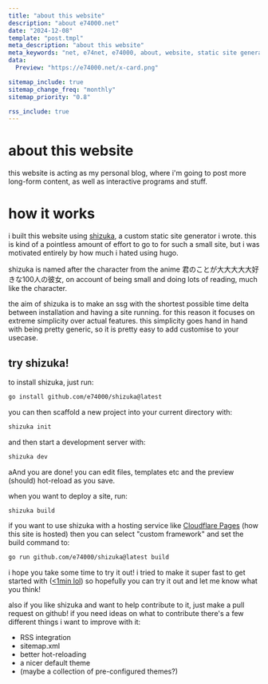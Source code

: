 ```yaml
---
title: "about this website"
description: "about e74000.net"
date: "2024-12-08"
template: "post.tmpl"
meta_description: "about this website"
meta_keywords: "net, e74net, e74000, about, website, static site generator"
data:
  Preview: "https://e74000.net/x-card.png"

sitemap_include: true
sitemap_change_freq: "monthly"
sitemap_priority: "0.8"

rss_include: true
---
```


# about this website

this website is acting as my personal blog, where i'm going to post more long-form content, as well as interactive programs and stuff.

# how it works

i built this website using [shizuka](https://github.com/e74000/shizuka), a custom static site generator i wrote. this is kind of a pointless amount of effort to go to for such a small site, but i was motivated entirely by how much i hated using hugo.

shizuka is named after the character from the anime 君のことが大大大大大好きな100人の彼女, on account of being small and doing lots of reading, much like the character.

the aim of shizuka is to make an ssg with the shortest possible time delta between installation and having a site running. for this reason it focuses on extreme simplicity over actual features. this simplicity goes hand in hand with being pretty generic, so it is pretty easy to add customise to your usecase.

## try shizuka!

to install shizuka, just run:

```bash
go install github.com/e74000/shizuka@latest
```

you can then scaffold a new project into your current directory with:

```bash
shizuka init
```

and then start a development server with:

```bash
shizuka dev
```
aAnd you are done! you can edit files, templates etc and the preview (should) hot-reload as you save.

when you want to deploy a site, run:

```bash
shizuka build
```

if you want to use shizuka with a hosting service like [Cloudflare Pages](https://pages.cloudflare.com/) (how this site is hosted) then you can select "custom framework" and set the build command to:

```bash
go run github.com/e74000/shizuka@latest build
```

i hope you take some time to try it out! i tried to make it super fast to get started with ([<1min lol](https://x.com/e74net/status/1868395665921102070)) so hopefully you can try it out and let me know what you think!

also if you like shizuka and want to help contribute to it, just make a pull request on github! if you need ideas on what to contribute there's a few different things i want to improve with it:

- RSS integration
- sitemap.xml
- better hot-reloading
- a nicer default theme
- (maybe a collection of pre-configured themes?)
